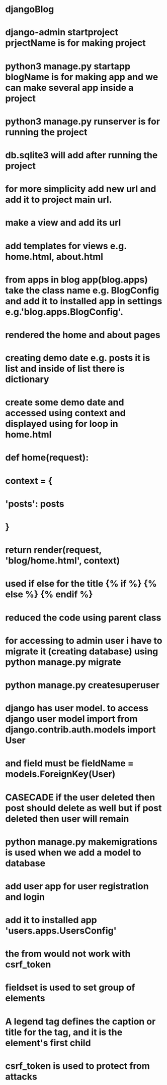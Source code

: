 # djangoBlog
# django-admin startproject prjectName is for making project
# python3 manage.py startapp blogName is for making app and we can make several app inside a project
# python3 manage.py runserver is for running the project
# db.sqlite3 will add after running the project

# for more simplicity add new url and add it to project main url.
# make a view and add its url

# add templates for views e.g. home.html, about.html
# from apps in blog app(blog.apps) take the class name e.g. BlogConfig and add it to installed app in settings e.g.'blog.apps.BlogConfig'.
# rendered the home and about pages 
# creating demo date e.g. posts it is list and inside of list there is dictionary
# create some demo date and accessed using context and displayed using for loop in home.html
# def home(request):
#    context = {
#        'posts': posts
#    }
#    return render(request, 'blog/home.html', context)
# used if else for the title {% if %} {% else %} {% endif %}
# reduced the code using parent class


# for accessing to admin user i have to migrate it (creating database) using python manage.py migrate
# python manage.py createsuperuser


# django has user model. to access django user model import from django.contrib.auth.models import User
# and field must be fieldName = models.ForeignKey(User)
# CASECADE if the user deleted then post should delete as well but if post deleted then user will remain
# python manage.py makemigrations is used when we add a model to database

# add user app for user registration and login
# add it to installed app 'users.apps.UsersConfig'
# the from would not work with csrf_token
# fieldset is used to set group of elements
# A legend tag defines the caption or title for the <field set> tag, and it is the element's first child 
# csrf_token is used to protect from attacks